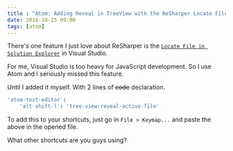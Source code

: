 ```yaml
---
title : "Atom: Adding Reveal in TreeView with the ReSharper Locate File Shortcut"
date: 2016-10-25 09:00
tags: [atom]
---
```


There's one feature I just love about ReSharper is the [`Locate File in Solution Explorer`](https://www.jetbrains.com/help/resharper/2016.2/Navigation_and_Search__Locating_a_File_in_Solution_Explorer.html) in Visual Studio.

For me, Visual Studio is too heavy for JavaScript development. So I use Atom and I seriously missed this feature.

Until I added it myself. With 2 lines of ~~code~~ declaration.

```coffee
'atom-text-editor':
    'alt-shift-l': 'tree-view:reveal-active-file'
```

To add this to your shortcuts, just go in `File > Keymap...` and paste the above in the opened file.

What other shortcuts are you guys using?
